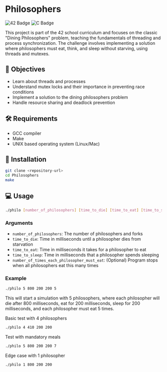 # Philosophers

![42 Badge](https://img.shields.io/badge/42-Project-blue)
![C Badge](https://img.shields.io/badge/Language-C-lightgrey)


This project is part of the 42 school curriculum and focuses on the classic "Dining Philosophers" problem, teaching the fundamentals of threading and process synchronization. The challenge involves implementing a solution where philosophers must eat, think, and sleep without starving, using threads and mutexes.

## 🎯 Objectives
- Learn about threads and processes
- Understand mutex locks and their importance in preventing race conditions
- Implement a solution to the dining philosophers problem
- Handle resource sharing and deadlock prevention

## 🛠️ Requirements
- GCC compiler
- Make
- UNIX based operating system (Linux/Mac)

## 🚀 Installation
```bash
git clone <repository-url>
cd Philosophers
make
```

## 💻 Usage
```bash
./philo [number_of_philosophers] [time_to_die] [time_to_eat] [time_to_sleep] [number_of_times_each_philosopher_must_eat]
```

### Arguments
- `number_of_philosophers`: The number of philosophers and forks
- `time_to_die`: Time in milliseconds until a philosopher dies from starvation
- `time_to_eat`: Time in milliseconds it takes for a philosopher to eat
- `time_to_sleep`: Time in milliseconds that a philosopher spends sleeping
- `number_of_times_each_philosopher_must_eat`: (Optional) Program stops when all philosophers eat this many times

### Example
```bash
./philo 5 800 200 200 5
```

This will start a simulation with 5 philosophers, where each philosopher will die after 800 milliseconds, eat for 200 milliseconds, sleep for 200 milliseconds, and each philosopher must eat 5 times.

Basic test with 4 philosophers
```bash
./philo 4 410 200 200
```

Test with mandatory meals
```bash
./philo 5 800 200 200 7
```

Edge case with 1 philosopher
```bash
./philo 1 800 200 200
```